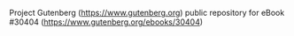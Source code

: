 Project Gutenberg (https://www.gutenberg.org) public repository for eBook #30404 (https://www.gutenberg.org/ebooks/30404)
